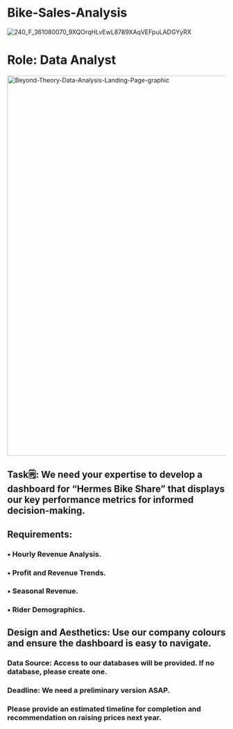 # Bike-Sales-Analysis
![240_F_361080070_9XQOrqHLvEwL8789XAqVEFpuLADGYyRX](https://github.com/user-attachments/assets/6e395ac4-4728-4367-b179-597c18be2b09)

# Role: Data Analyst
<img width="2188" height="877" alt="Beyond-Theory-Data-Analysis-Landing-Page-graphic" src="https://github.com/user-attachments/assets/3805adcf-814f-4eb6-8761-ae5ea6cea4da" />


## Task🗒️: We need your expertise to develop a dashboard for “Hermes Bike Share” that displays our key performance metrics for informed decision-making.

## Requirements:

### •	Hourly Revenue Analysis.
### •	Profit and Revenue Trends.
### •	Seasonal Revenue.
### •	Rider Demographics.

## Design and  Aesthetics: Use our company colours and ensure the dashboard is easy to navigate. 
### Data Source: Access to our databases will be provided. If no database, please create one.
### Deadline: We need a preliminary version ASAP.
### Please provide an estimated timeline for completion and recommendation on raising prices next year.
